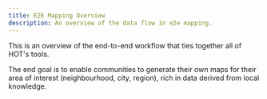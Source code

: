 ```yaml
---
title: E2E Mapping Overview
description: An overview of the data flow in e2e mapping.
---
```


This is an overview of the end-to-end workflow that ties together all 
of HOT's tools.

The end goal is to enable communities to generate their own maps for their area
of interest (neighbourhood, city, region), rich in data derived from local knowledge.

<!-- diagrams.net e2e diagram -->
<div
    class="mxgraph"
    style="max-width:100%;border:1px solid transparent;"
    data-mxgraph="{&quot;highlight&quot;:&quot;#0000ff&quot;,&quot;lightbox&quot;:false,&quot;nav&quot;:true,&quot;resize&quot;:true,&quot;toolbar&quot;:&quot;zoom&quot;,&quot;edit&quot;:&quot;_blank&quot;,&quot;url&quot;:&quot;https://raw.githubusercontent.com/hotosm/docs/main/docs/diagrams/e2e-ecosystem.drawio&quot;}"
></div>
<script
    type="text/javascript"
    src="https://viewer.diagrams.net/embed2.js?&fetch=https%3A%2F%2Fraw.githubusercontent.com%2Fhotosm%2Fdocs%2Fmain%2Fdocs%2Fdiagrams%2Fe2e-ecosystem.drawio"
></script>
